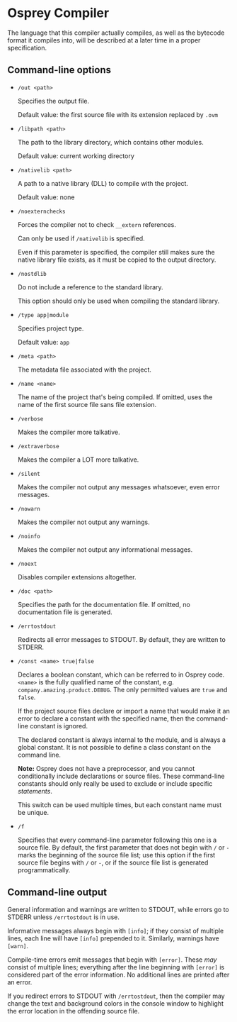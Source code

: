 # Osprey Compiler

The language that this compiler actually compiles, as well as the bytecode format it compiles into, will be described at a later time in a proper specification.

## Command-line options

* `/out <path>`

	Specifies the output file.

	Default value: the first source file with its extension replaced by `.ovm`

* `/libpath <path>`

	The path to the library directory, which contains other modules.

	Default value: current working directory

* `/nativelib <path>`

	A path to a native library (DLL) to compile with the project.

	Default value: none

* `/noexternchecks`

	Forces the compiler not to check `__extern` references.

	Can only be used if `/nativelib` is specified.

	Even if this parameter is specified, the compiler still makes sure the native library file exists, as it must be copied to the output directory.

* `/nostdlib`

	Do not include a reference to the standard library.

	This option should only be used when compiling the standard library.

* `/type app|module`

	Specifies project type.

	Default value: `app`

* `/meta <path>`

	The metadata file associated with the project.

* `/name <name>`

	The name of the project that's being compiled. If omitted, uses the name of the first source file sans file extension.

* `/verbose`

	Makes the compiler more talkative.

* `/extraverbose`

	Makes the compiler a LOT more talkative.

* `/silent`

	Makes the compiler not output any messages whatsoever, even error messages.

* `/nowarn`

	Makes the compiler not output any warnings.

* `/noinfo`

	Makes the compiler not output any informational messages.

* `/noext`

	Disables compiler extensions altogether.

* `/doc <path>`

	Specifies the path for the documentation file. If omitted, no documentation file is generated.

* `/errtostdout`

	Redirects all error messages to STDOUT. By default, they are written to STDERR.

* `/const <name> true|false`

	Declares a boolean constant, which can be referred to in Osprey code. `<name>` is the fully qualified name of the constant, e.g. `company.amazing.product.DEBUG`. The only permitted values are `true` and `false`.

	If the project source files declare or import a name that would make it an error to declare a constant with the specified name, then the command-line constant is ignored.

	The declared constant is always internal to the module, and is always a global constant. It is not possible to define a class constant on the command line.

	**Note:** Osprey does not have a preprocessor, and you cannot conditionally include declarations or source files. These command-line constants should only really be used to exclude or include specific _statements_.

	This switch can be used multiple times, but each constant name must be unique.

* `/f`

	Specifies that every command-line parameter following this one is a source file. By default, the first parameter that does not begin with `/` or `-` marks the beginning of the source file list; use this option if the first source file begins with `/` or `-`, or if the source file list is generated programmatically.

## Command-line output

General information and warnings are written to STDOUT, while errors go to STDERR unless `/errtostdout` is in use.

Informative messages always begin with `[info]`; if they consist of multiple lines, each line will have `[info]` prepended to it. Similarly, warnings have `[warn]`.

Compile-time errors emit messages that begin with `[error]`. These _may_ consist of multiple lines; everything after the line beginning with `[error]` is considered part of the error information. No additional lines are printed after an error.

If you redirect errors to STDOUT with `/errtostdout`, then the compiler may change the text and background colors in the console window to highlight the error location in the offending source file.